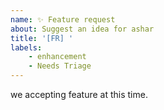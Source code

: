 ```yaml
---
name: ✨ Feature request
about: Suggest an idea for ashar
title: '[FR] '
labels:
    - enhancement
    - Needs Triage
---
```


we accepting feature at this time.
